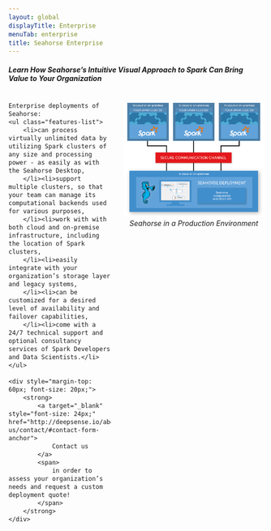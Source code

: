 ```yaml
---
layout: global
displayTitle: Enterprise
menuTab: enterprise
title: Seahorse Enterprise
---
```


<h5>Learn How Seahorse’s Intuitive Visual Approach to Spark Can Bring Value to Your Organization</h5>

<div style="overflow: auto">
    <p style="float:right; margin-left:25px; width:55%; text-align:center;">
      <img class="centered-image img-responsive" src="img/enterprise_architecture.png" />
        <em>Seahorse in a Production Environment</em>
    </p>

    Enterprise deployments of Seahorse:
    <ul class="features-list">
        <li>can process virtually unlimited data by utilizing Spark clusters of any size and processing power - as easily as with the Seahorse Desktop,
        </li><li>support multiple clusters, so that your team can manage its computational backends used for various purposes,
        </li><li>work with with both cloud and on-premise infrastructure, including the location of Spark clusters,
        </li><li>easily integrate with your organization’s storage layer and legacy systems,
        </li><li>can be customized for a desired level of availability and failover capabilities,
        </li><li>come with a 24/7 technical support and optional consultancy services of Spark Developers and Data Scientists.</li>
    </ul>

    <div style="margin-top: 60px; font-size: 20px;">
        <strong>
            <a target="_blank" style="font-size: 24px;" href="http://deepsense.io/about-us/contact/#contact-form-anchor">
                Contact us
            </a>
            <span>
                in order to assess your organization’s needs and request a custom deployment quote!
            </span>
        </strong>
    </div>
</div>
